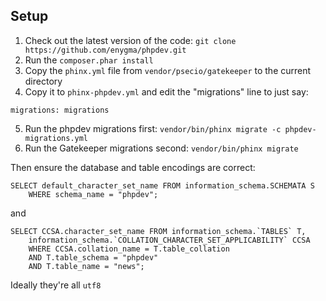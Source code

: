 ## Setup

1. Check out the latest version of the code: `git clone https://github.com/enygma/phpdev.git`
2. Run the `composer.phar install`
3. Copy the `phinx.yml` file from `vendor/psecio/gatekeeper` to the current directory
4. Copy it to `phinx-phpdev.yml` and edit the "migrations" line to just say:

```
migrations: migrations
```

5. Run the phpdev migrations first: `vendor/bin/phinx migrate -c phpdev-migrations.yml`
6. Run the Gatekeeper migrations second: `vendor/bin/phinx migrate`

Then ensure the database and table encodings are correct:

```
SELECT default_character_set_name FROM information_schema.SCHEMATA S
	WHERE schema_name = "phpdev";
```

and

```
SELECT CCSA.character_set_name FROM information_schema.`TABLES` T,
    information_schema.`COLLATION_CHARACTER_SET_APPLICABILITY` CCSA
	WHERE CCSA.collation_name = T.table_collation
	AND T.table_schema = "phpdev"
    AND T.table_name = "news";
```

Ideally they're all `utf8`